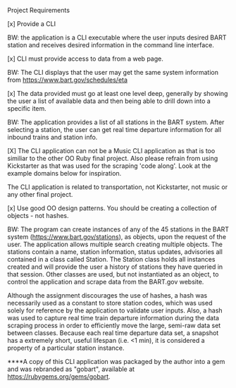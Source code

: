 Project Requirements

[x] Provide a CLI

BW: the application is a CLI executable where the user inputs desired BART station and receives desired information in the command line interface.

[x] CLI must provide access to data from a web page.

BW: The CLI displays that the user may get the same system information from https://www.bart.gov/schedules/eta

[x] The data provided must go at least one level deep, generally by showing the user a list of available data and then being able to drill down into a specific item.

BW: The application provides a list of all stations in the BART system.  After selecting a station, the user can get real time departure information for all inbound trains and station info.

[X] The CLI application can not be a Music CLI application as that is too similiar to the other OO Ruby final project. Also please refrain from using Kickstarter as that was used for the scraping 'code along'. Look at the example domains below for inspiration.

The CLI application is related to transportation, not Kickstarter, not music or any other final project.

[x] Use good OO design patterns. You should be creating a collection of objects - not hashes.

BW: The program can create instances of any of the 45 stations in the BART system (https://www.bart.gov/stations), as objects, upon the request of the user.  The application allows multiple search creating multiple objects.  The stations contain a name, station information, status updates, advisories all contained in a class called Station. The Station class holds all instances created and will provide the user a history of stations they have queried in that session.  Other classes are used, but not instantiated as an object, to control the application and scrape data from the BART.gov website.

Although the assignment discourages the use of hashes, a hash was necessarily used as a constant to store station codes, which was used solely for reference by the application to validate user inputs.  Also, a hash was used to capture real time train departure information during the data scraping process in order to efficiently move the large, semi-raw data set between classes. Because each real time departure data set, a snapshot has a extremely short, useful lifespan (i.e. <1 min), it is considered a property of a particular station instance.

****A copy of this CLI application was packaged by the author into a gem and was rebranded as "gobart", available at https://rubygems.org/gems/gobart.
